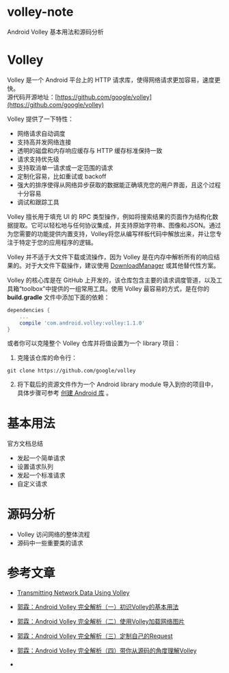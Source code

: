 # volley-note
Android Volley 基本用法和源码分析

# Volley
Volley 是一个 Android 平台上的 HTTP 请求库，使得网络请求更加容易，速度更快。  
源代码开源地址：[https://github.com/google/volley](https://github.com/google/volley)

Volley 提供了一下特性：
* 网络请求自动调度
* 支持高并发网络连接
* 透明的磁盘和内存响应缓存与 HTTP 缓存标准保持一致
* 请求支持优先级
* 支持取消单一请求或一定范围的请求
* 定制化容易，比如重试或 backoff
* 强大的排序使得从网络异步获取的数据能正确填充您的用户界面，且这个过程十分容易
* 调试和跟踪工具


Volley 擅长用于填充 UI 的 RPC 类型操作，例如将搜索结果的页面作为结构化数据提取。它可以轻松地与任何协议集成，并支持原始字符串、图像和JSON。通过为您需要的功能提供内置支持，Volley将您从编写样板代码中解放出来，并让您专注于特定于您的应用程序的逻辑。  

Volley 并不适于大文件下载或流操作，因为 Volley 是在内存中解析所有的响应结果的。对于大文件下载操作，建议使用 [DownloadManager](https://developer.android.com/reference/android/app/DownloadManager.html) 或其他替代性方案。

Volley 的核心库是在 GitHub 上开发的，该仓库包含主要的请求调度管道，以及工具箱“toolbox”中提供的一组常用工具。使用 Volley 最容易的方式，是在你的 **build.gradle** 文件中添加下面的依赖：
```gradle
dependencies {
    ...
    compile 'com.android.volley:volley:1.1.0'
}
```

或者你可以克隆整个 Volley 仓库并将值设置为一个 library 项目：
1. 克隆该仓库的命令行：
```
git clone https://github.com/google/volley  
```
2. 将下载后的资源文件作为一个 Android library module 导入到你的项目中，具体步骤可参考 [创建 Android 库](https://developer.android.com/studio/projects/android-library.html) 。

# 基本用法
官方文档总结
* 发起一个简单请求
* 设置请求队列
* 发起一个标准请求
* 自定义请求

# 源码分析
* Volley 访问网络的整体流程
* 源码中一些重要类的请求


# 参考文章
* [Transmitting Network Data Using Volley](https://developer.android.com/training/volley/index.html)
* [郭霖：Android Volley 完全解析（一）初识Volley的基本用法](http://blog.csdn.net/guolin_blog/article/details/17482095)
* [郭霖：Android Volley 完全解析（二）使用Volley加载网络图片](http://blog.csdn.net/guolin_blog/article/details/17482165)
* [郭霖：Android Volley 完全解析（三）定制自己的Request](http://blog.csdn.net/guolin_blog/article/details/17612763)
* [郭霖：Android Volley 完全解析（四）带你从源码的角度理解Volley](http://blog.csdn.net/guolin_blog/article/details/17656437)











*
